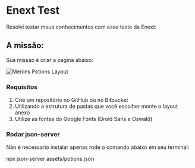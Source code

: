 # Enext Test

Resolvi testar meus conhecimentos com esse teste da Enext: 

## A missão:

Sua missão é criar a página abaixo:

![Merlins Potions Layout](https://raw.githubusercontent.com/enextgroup/quero-trabalhar-na-enext/master/assets/potions-layout.png)

### Requisitos

1. Crie um repositório no GitHub ou no Bitbucket
1. Utilizando a estrutura de pastas que você escolher monte o layout anexo
1. Utilize as fontes do Google Fonts (Droid Sans e Oswald)

### Rodar json-server

Não é necessario instalar apenas rode o comando abaixo em seu terminal:

npx json-server assets/potions.json
